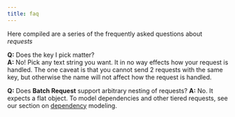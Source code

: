 ```yaml
---
title: faq
---
```


Here compiled are a series of the frequently asked questions about *requests*

**Q:** Does the key I pick matter?  
**A:** No! Pick any text string you want. It in no way effects how your request is handled. The one caveat is that you cannot send 2 requests with the same key, but otherwise the name will not affect how the request is handled.

**Q:** Does **Batch Request** support arbitrary nesting of requests?
**A:** No. It expects a flat object. To model dependencies and other tiered requests, see our section on [dependency](#dependency) modeling.
